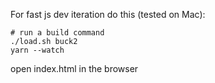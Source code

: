 For fast js dev iteration do this (tested on Mac):

```
# run a build command
./load.sh buck2
yarn --watch
```

open index.html in the browser
